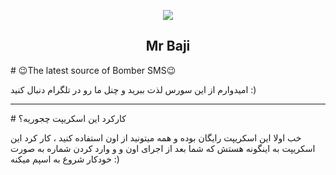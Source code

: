 <p align="center"><img src="https://i.pinimg.com/originals/3a/1c/15/3a1c151e4f4c00676ee2c99e431aa428.png"></p>
<h2 align="center"><b>Mr Baji</b></h2>

</p>
# 😉The latest source of Bomber SMS😉

امیدوارم از این سورس لذت ببرید و چنل ما رو در تلگرام دنبال کنید  :)
<hr> 
# کارکرد این اسکریپت چجوریه؟
 
 خب اولا این اسکریپت رایگان بوده و همه میتونید از اون استفاده کنید ، کار کرد این اسکریپت به اینگونه هستش که
شما بعد از اجرای اون و و وارد کردن شماره به صورت خودکار شروع به اسپم میکنه :)

 
